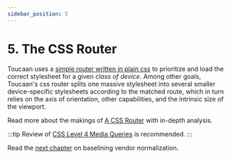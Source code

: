 ```yaml
---
sidebar_position: 5
---
```


# 5. The CSS Router

Toucaan uses a [simple router written in plain css](router.md) to prioritize and load the correct stylesheet for a given _class of device_. Among other goals, Toucaan's css router splits one massive stylesheet into several smaller device-specific stylesheets according to the matched route, which in turn relies on the axis of orientation, other capabilities, and the intrinsic size of the viewport.

Read more about the makings of [A CSS Router](.././blog/a-css-router) with in-depth analysis. 


:::tip
Review of [CSS Level 4 Media Queries](https://bubblin.io/blog/level-4-media-queries) is recommended.
:::

Read the [next chapter](baseline.md) on baselining vendor normalization.